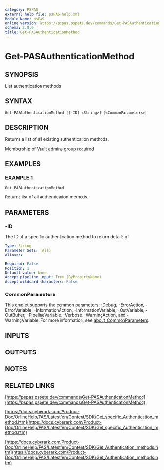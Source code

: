 ```yaml
---
category: PSPAS
external help file: psPAS-help.xml
Module Name: psPAS
online version: https://pspas.pspete.dev/commands/Get-PASAuthenticationMethod
schema: 2.0.0
title: Get-PASAuthenticationMethod
---
```


# Get-PASAuthenticationMethod

## SYNOPSIS
List authentication methods

## SYNTAX

```
Get-PASAuthenticationMethod [[-ID] <String>] [<CommonParameters>]
```

## DESCRIPTION
Returns a list of all existing authentication methods.

Membership of Vault admins group required

## EXAMPLES

### EXAMPLE 1
```
Get-PASAuthenticationMethod
```

Returns list of all authentication methods.

## PARAMETERS

### -ID
The ID of a specific authentication method to return details of

```yaml
Type: String
Parameter Sets: (All)
Aliases:

Required: False
Position: 1
Default value: None
Accept pipeline input: True (ByPropertyName)
Accept wildcard characters: False
```

### CommonParameters
This cmdlet supports the common parameters: -Debug, -ErrorAction, -ErrorVariable, -InformationAction, -InformationVariable, -OutVariable, -OutBuffer, -PipelineVariable, -Verbose, -WarningAction, and -WarningVariable. For more information, see [about_CommonParameters](http://go.microsoft.com/fwlink/?LinkID=113216).

## INPUTS

## OUTPUTS

## NOTES

## RELATED LINKS

[https://pspas.pspete.dev/commands/Get-PASAuthenticationMethod](https://pspas.pspete.dev/commands/Get-PASAuthenticationMethod)

[https://docs.cyberark.com/Product-Doc/OnlineHelp/PAS/Latest/en/Content/SDK/Get_specific_Authentication_method.htm](https://docs.cyberark.com/Product-Doc/OnlineHelp/PAS/Latest/en/Content/SDK/Get_specific_Authentication_method.htm)

[https://docs.cyberark.com/Product-Doc/OnlineHelp/PAS/Latest/en/Content/SDK/Get_Authentication_methods.htm](https://docs.cyberark.com/Product-Doc/OnlineHelp/PAS/Latest/en/Content/SDK/Get_Authentication_methods.htm)
